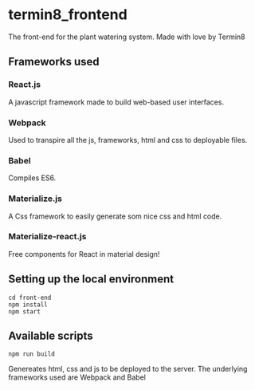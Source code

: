# termin8_frontend

The front-end for the plant watering system. Made with love by Termin8

## Frameworks used

### React.js
A javascript framework made to build web-based user interfaces.

### Webpack
Used to transpire all the js, frameworks, html and css to deployable files.

### Babel
Compiles ES6.


### Materialize.js
A Css framework to easily generate som nice css and html code.

### Materialize-react.js
Free components for React in material design!


## Setting up the local environment
```
cd front-end
npm install
npm start
```

## Available scripts
```
npm run build
```
Genereates html, css and js to be deployed to the server.
The underlying frameworks used are Webpack and Babel

